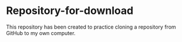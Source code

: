 # Repository-for-download
This repository has been created to practice cloning a repository from GitHub to my own computer.
